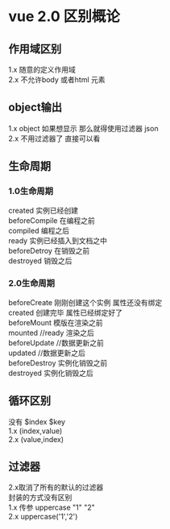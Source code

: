 # vue 2.0 区别概论
## 作用域区别
1.x 随意的定义作用域  
2.x 不允许body 或者html 元素
## object输出
1.x object 如果想显示 那么就得使用过滤器 json  
2.x 不用过滤器了 直接可以看
## 生命周期
### 1.0生命周期
created 实例已经创建  
beforeCompile 在编程之前  
compiled 编程之后  
ready 实例已经插入到文档之中  
beforeDetroy 在销毁之前  
destroyed 销毁之后  
### 2.0生命周期
beforeCreate 刚刚创建这个实例 属性还没有绑定  
created 创建完毕 属性已经绑定好了  
beforeMount 模版在渲染之前  
mounted  //ready 渲染之后  
beforeUpdate //数据更新之前  
updated //数据更新之后  
beforeDestroy  实例化销毁之前  
destroyed 实例化销毁之后  
## 循环区别
没有 $index $key  
1.x (index,value)  
2.x (value,index)
## 过滤器
2.x取消了所有的默认的过滤器   
封装的方式没有区别  
1.x  传参 uppercase "1" "2"  
2.x uppercase('1','2')  
